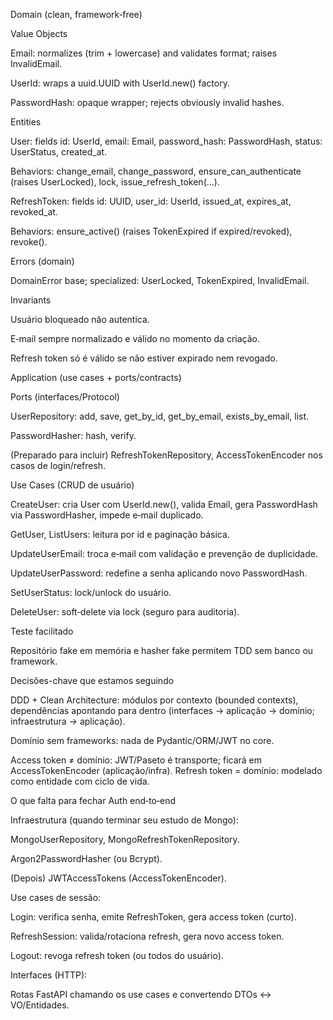 Domain (clean, framework‑free)

Value Objects

Email: normalizes (trim + lowercase) and validates format; raises InvalidEmail.

UserId: wraps a uuid.UUID with UserId.new() factory.

PasswordHash: opaque wrapper; rejects obviously invalid hashes.

Entities

User: fields id: UserId, email: Email, password_hash: PasswordHash, status: UserStatus, created_at.

Behaviors: change_email, change_password, ensure_can_authenticate (raises UserLocked), lock, issue_refresh_token(...).

RefreshToken: fields id: UUID, user_id: UserId, issued_at, expires_at, revoked_at.

Behaviors: ensure_active() (raises TokenExpired if expired/revoked), revoke().

Errors (domain)

DomainError base; specialized: UserLocked, TokenExpired, InvalidEmail.

Invariants

Usuário bloqueado não autentica.

E‑mail sempre normalizado e válido no momento da criação.

Refresh token só é válido se não estiver expirado nem revogado.

Application (use cases + ports/contracts)

Ports (interfaces/Protocol)

UserRepository: add, save, get_by_id, get_by_email, exists_by_email, list.

PasswordHasher: hash, verify.

(Preparado para incluir) RefreshTokenRepository, AccessTokenEncoder nos casos de login/refresh.

Use Cases (CRUD de usuário)

CreateUser: cria User com UserId.new(), valida Email, gera PasswordHash via PasswordHasher, impede e‑mail duplicado.

GetUser, ListUsers: leitura por id e paginação básica.

UpdateUserEmail: troca e‑mail com validação e prevenção de duplicidade.

UpdateUserPassword: redefine a senha aplicando novo PasswordHash.

SetUserStatus: lock/unlock do usuário.

DeleteUser: soft‑delete via lock (seguro para auditoria).

Teste facilitado

Repositório fake em memória e hasher fake permitem TDD sem banco ou framework.

Decisões-chave que estamos seguindo

DDD + Clean Architecture: módulos por contexto (bounded contexts), dependências apontando para dentro (interfaces → aplicação → domínio; infraestrutura → aplicação).

Domínio sem frameworks: nada de Pydantic/ORM/JWT no core.

Access token ≠ domínio: JWT/Paseto é transporte; ficará em AccessTokenEncoder (aplicação/infra).
Refresh token = domínio: modelado como entidade com ciclo de vida.

O que falta para fechar Auth end‑to‑end

Infraestrutura (quando terminar seu estudo de Mongo):

MongoUserRepository, MongoRefreshTokenRepository.

Argon2PasswordHasher (ou Bcrypt).

(Depois) JWTAccessTokens (AccessTokenEncoder).

Use cases de sessão:

Login: verifica senha, emite RefreshToken, gera access token (curto).

RefreshSession: valida/rotaciona refresh, gera novo access token.

Logout: revoga refresh token (ou todos do usuário).

Interfaces (HTTP):

Rotas FastAPI chamando os use cases e convertendo DTOs ↔ VO/Entidades.